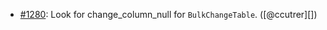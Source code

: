 * [#1280](https://github.com/rubocop/rubocop-rails/issues/1280): Look for change_column_null for `BulkChangeTable`. ([@ccutrer][])
